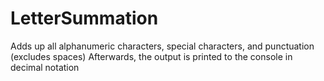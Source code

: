 # LetterSummation
Adds up all alphanumeric characters, special characters, and punctuation (excludes spaces)
Afterwards, the output is printed to the console in decimal notation
